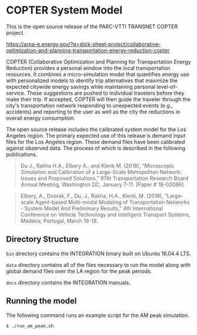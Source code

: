 # COPTER System Model

This is the open source release of the PARC-VTTI TRANSNET COPTER
project.

https://arpa-e.energy.gov/?q=slick-sheet-project/collaborative-optimization-and-planning-transportation-energy-reduction-copter

COPTER (Collaborative Optimization and Planning for Transportation
Energy Reduction) provides a personal window into the local
transportation resources. It combines a micro-simulation model that
quantifies energy use with personalized models to identify trip
alternatives that maximize the expected citywide energy savings while
maintaining personal level-of-service. These suggestions are pushed to
individual travelers before they make their trip. If accepted, COPTER
will then guide the traveler through the city's transportation network
responding to unexpected events (e.g., accidents) and reporting to the
user as well as the city the reductions in overall energy consumption.

The open source release includes the calibrated system model for the
Los Angeles region.  The primary expected use of this release is
demand input files for the Los Angeles region.  These demand files
have been calibrated against observed data.  The process of which is
described in the following publications.

>Du J., Rakha H.A., Elbery A., and Klenk M. (2018), “Microscopic
Simulation and Calibration of a Large-Scale Metropolitan Network:
Issues and Proposed Solutions,” 97th Transportation Research Board
Annual Meeting, Washington DC, January 7-11. [Paper # 18-02086].

>Elbery, A., Dvorak, F., Du, J., Rakha, H.A., Klenk, M. (2018),
“Large-scale Agent-based Multi-modal Modeling of Transportation
Networks - System Model And Preliminary Results,” 4th International
Conference on Vehicle Technology and Intelligent Transport Systems,
Madeira, Portugal, March 16-18.

## Directory Structure

`bin` directory contains the INTEGRATION binary built on Ubuntu 16.04.4 LTS.

`data` directory contains all of the files necessary to run the model
along with global demand files over the LA region for the peak
periods.

`docs` directory contains the INTEGRATION manuals.

## Running the model

The following command runs an example script for the AM peak simulation.

```bash
$ ./run_am_peak.sh
```
